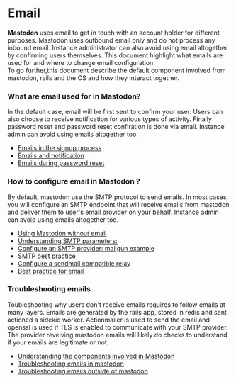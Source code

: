 Email
=====

**Mastodon** uses email to get in touch with an account holder for different purposes.
Mastodon uses outbound email only and do not process any inbound email.
Instance administrator can also avoid using email altogether by confirming users themselves.
This document highlight what emails are used for and where to change email configuration.  
To go further,this document describe the default component involved from mastodon, rails and the OS and how they interact together.
 
### What are email used for in Mastodon?
In the default case, email will be first sent to confirm your user.
Users can also choose to receive notification for various types of activity.
Finally password reset and password reset confiration is done via email.
Instance admin can avoid using emails altogether too.
- [Emails in the signup process](diagrams/README.md#sign-up-process)
- [Emails and notification](diagrams/README.md#notification-process)
- [Emails during password reset](diagrams/README.md#password-reset-process)

### How to configure email in Mastodon ?
By default, mastodon use the SMTP protocol to send emails.
In most cases, you will configure an SMTP endpoint that will receive emails from mastodon and deliver them to user's email provider on your behalf.
Instance admin can avoid using emails altogether too.
- [Using Mastodon without email](configuration/README.md#without_emails)
- [Understanding SMTP parameters:](configuration/README.md#smtp_parameters)
- [Configure an SMTP provider: mailgun example](configuration/README.md#mailgun_example)
- [SMTP best practice](configuration/README.md#smtp_best_practice)
- [Configure a sendmail compatible relay](configuration/README.md#sendmail_example)
- [Best practice for email](configuration/README.md#email_best_practice)

### Troubleshooting emails
Toubleshooting why users don't receive emails requires to follow emails at many layers. Emails are generated by the rails app, stored in redis and sent actioned a sidekiq worker. Actionmailer is used to send the email and openssl is used if TLS is enabled to communicate with your SMTP provider. 
The provider reveiving mastodon emails will likely do checks to understand if your emails are legitimate or not.
- [Understanding the components involved in Mastodon](troubleshooting/README.md#email_workflow)
- [Troubleshooting emails in mastodon](troubleshooting/README.md#emails_inside_mastodon)
- [Troubleshooting emails outside of mastodon](troubleshooting/README.md#emails_outside_mastodon)
